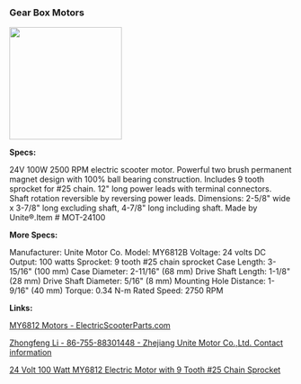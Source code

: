 ### Gear Box Motors

<img src="https://s3.us-west-2.amazonaws.com/secure.notion-static.com/b5df8397-2f8e-48b4-b98b-d5da128dc72d/Untitled.png?X-Amz-Algorithm=AWS4-HMAC-SHA256&X-Amz-Credential=ASIAT73L2G45BRDTRHVT%2F20191115%2Fus-west-2%2Fs3%2Faws4_request&X-Amz-Date=20191115T081216Z&X-Amz-Expires=86400&X-Amz-Security-Token=IQoJb3JpZ2luX2VjEDAaCXVzLXdlc3QtMiJHMEUCIBghxFOdLlUJ2zMwrdXxE5MahNdszhZlHSe8d%2B%2BgxDPCAiEAidDq3HFJYhINsKMgq%2BlaXd5DqEfazFdJDKxKZbnwIN0q0gIIWRAAGgwyNzQ1NjcxNDkzNzAiDHEjzh01Tsp%2FxLpi2CqvAtnbU7FbCGNuOKlC0c7r1Vc6z2m5DvGA1HqA80muT7T5AeV2w0HgUb3wu8RbifORUb7DptudtTD3TSc420ex27kMCgqemO34LZ1U6UNYRf8OtjuegDSjhkaxEHnlQ94srZs5KzsOCLAc%2FTUFpcrpYqJmEvN%2FtHAT0qbObmL7i24HTvbNpJxlBb9EoIBAVWA8lPBsVk4uJjatwdK662SdUZ8F4Wo6GJE9zqoLZRTK4qqKkO%2BM0ghXiy69uDWsuasdtgguIFq%2Bu5VMyBJSJbia3ysU9tnxJdybPa8gS38B%2BjQg%2BNYVAjCynWts4KeGP9uqSZ513uj5mN2Z5CwsWRUyYRVmDrVC3Kc3JNsoDXrLf%2B6tniGtsuz3pkod7ewL%2FY2UPDZKCdBN8N%2BlAjSOvW7pQDCTt7nuBTrNAtiLkoir9nrgG4HaykvMWZH8aK2Ls8monmNkmMDd3NQiLxmSBV3G6bR44EdWg4Pqi3U3ZB3ww5bCBCdGj%2B7eAoG0jsDhXkv0bbC6OI9LupVio%2Bwk7Q3x%2FKTLj8uICfnW9gshy6kTHYleBa0YZ6b0bjZ6d2yinZNVsvGcXpL1pMLPJNYDnrlZjYlXtwcTs9Oa6ktpg9ZJQTZXDA1uWWIrvPCAJlF353%2BdQJ3N1ZlJGGjdFxwO4TjHJbYHP8TcHvPpk2SM28QKHmtbsbaKrXS41RCLfokRGA9MkHNQt3pKSSM%2FGBLdKS5lIUFLpZDSDWNM5WigAqKbGOk%2BcsDaJe%2F3uMTfJziZH7N9NBJ%2FTs4k2xJSjF25Y9d1p2LNG4dW9PD0b%2F6sCdO766ueoDEpZvC2nyVUfn3g2xuwCAHVraJHmPzzAfALL4smx9uXcXXEjA%3D%3D&X-Amz-Signature=4bf42a69231d7e6e3b2ff85d310916bfb1fd07dda43bda067b073f7d94851b04&X-Amz-SignedHeaders=host&response-content-disposition=filename%20%3D%22Untitled.png%22" width="200">

**Specs:**

24V 100W 2500 RPM electric scooter motor. Powerful two brush permanent magnet design with 100% ball bearing construction. Includes 9 tooth sprocket for #25 chain. 12" long power leads with terminal connectors. Shaft rotation reversible by reversing power leads. Dimensions: 2-5/8" wide x 3-7/8" long excluding shaft, 4-7/8" long including shaft. Made by Unite®.Item # MOT-24100

**More Specs:**

Manufacturer: Unite Motor Co.
Model: MY6812B
Voltage: 24 volts DC
Output: 100 watts
Sprocket: 9 tooth #25 chain sprocket
Case Length: 3-15/16" (100 mm)
Case Diameter: 2-11/16" (68 mm)
Drive Shaft Length: 1-1/8" (28 mm)
Drive Shaft Diameter: 5/16" (8 mm)
Mounting Hole Distance: 1-9/16" (40 mm)
Torque: 0.34 N-m
Rated Speed: 2750 RPM

**Links:**

[MY6812 Motors - ElectricScooterParts.com](https://electricscooterparts.com/motors-my6812.html)

[Zhongfeng Li - 86-755-88301448 - Zhejiang Unite Motor Co.,Ltd. Contact information](http://zhejiangunite.en.hisupplier.com/contact.html)

[24 Volt 100 Watt MY6812 Electric Motor with 9 Tooth #25 Chain Sprocket](https://www.monsterscooterparts.com/rae124vo100w.html)
